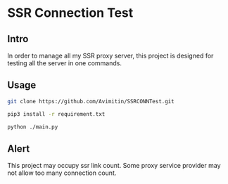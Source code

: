 # SSR Connection Test

## Intro

In order to manage all my SSR proxy server, this project is designed for testing all the server in one commands.

## Usage

```bash
git clone https://github.com/Avimitin/SSRCONNTest.git

pip3 install -r requirement.txt

python ./main.py
```

## Alert

This project may occupy ssr link count. Some proxy service provider may not allow too many connection count.